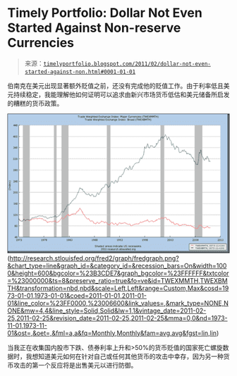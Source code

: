 <!--yml

分类：未分类

日期：2024-05-18 15:20:52

-->

# Timely Portfolio: Dollar Not Even Started Against Non-reserve Currencies

> 来源：[`timelyportfolio.blogspot.com/2011/02/dollar-not-even-started-against-non.html#0001-01-01`](http://timelyportfolio.blogspot.com/2011/02/dollar-not-even-started-against-non.html#0001-01-01)

伯南克在美元出现显著额外贬值之前，还没有完成他的贬值工作。由于利率低且美元持续稳定，我能理解他如何证明可以追求由新兴市场货币低估和美元储备所启发的糟糕的货币政策。

![联邦储备广义美元](img/afd3aa5224000539c21c9b20b2cf47b8.png "联邦储备广义美元")(http://research.stlouisfed.org/fred2/graph/fredgraph.png?&chart_type=line&graph_id=&category_id=&recession_bars=On&width=1000&height=600&bgcolor=%23B3CDE7&graph_bgcolor=%23FFFFFF&txtcolor=%23000000&ts=8&preserve_ratio=true&fo=ve&id=TWEXMMTH,TWEXBMTH&transformation=nbd,nbd&scale=Left,Left&range=Custom,Max&cosd=1973-01-01,1973-01-01&coed=2011-01-01,2011-01-01&line_color=%23FF0000,%23006600&link_values=,&mark_type=NONE,NONE&mw=4,4&line_style=Solid,Solid&lw=1,1&vintage_date=2011-02-25,2011-02-25&revision_date=2011-02-25,2011-02-25&mma=0,0&nd=1973-11-01,1973-11-01&ost=,&oet=,&fml=a,a&fq=Monthly,Monthly&fam=avg,avg&fgst=lin,lin)

当我正在收集国内股市下跌、债券利率上升和>50%的货币贬值的国家死亡螺旋数据时，我想知道美元如何在针对自己或任何其他货币的攻击中幸存，因为另一种货币攻击的第一个反应将是出售美元以进行防御。
